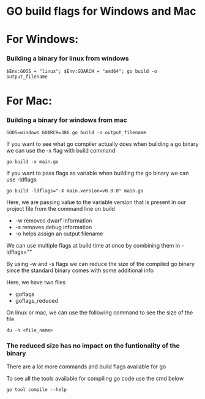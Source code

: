# GO build flags for Windows and Mac

# For Windows: 
  ### Building a binary for linux from windows
  ``` $Env:GOOS = "linux"; $Env:GOARCH = "amd64"; go build -o output_filename ```

# For Mac:
  ### Building a binary for windows from mac
  ``` GOOS=windows GOARCH=386 go build -o output_filename ```

If you want to see what go compiler actually does when building a go binary we can use the -x flag with build command

```
go build -x main.go
```

If you want to pass flags as variable when building the go binary we can use -ldflags

```
go build -ldflags="-X main.version=v0.0.0" main.go
```

Here, we are passing value to the variable version that is present in our project file from the command line on build

+ -w removes dwarf information
+ -s removes debug information
+ -o helps assign an output filename 
  
We can use multiple flags at build time at once by combining them in -ldflags="<build flags and their values>"

By using -w and -s flags we can reduce the size of the compiled go binary since the standard binary comes with some additional info 

Here, we have two files 
+ goflags 
+ goflags_reduced

On linux or mac, we can use the following command to see the size of the file

```
du -h <file_name> 
```

### The reduced size has no impact on the funtionality of the binary 

There are a lot more commands and build flags available for go

To see all the tools available for compiling go code use the cmd below

```
go tool compile --help
```
